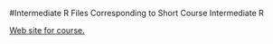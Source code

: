 #Intermediate R
Files Corresponding to Short Course Intermediate R

[Web site for course.](http://www4.stat.ncsu.edu/~post/IntermediateR/)
